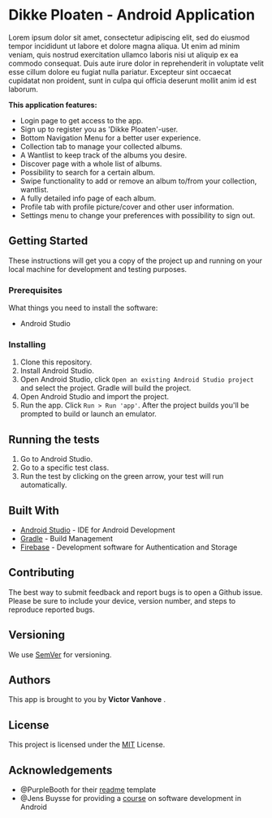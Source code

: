 # Dikke Ploaten - Android Application

Lorem ipsum dolor sit amet, consectetur adipiscing elit, sed do eiusmod tempor incididunt ut labore et dolore magna aliqua. Ut enim ad minim veniam, quis nostrud exercitation ullamco laboris nisi ut aliquip ex ea commodo consequat. Duis aute irure dolor in reprehenderit in voluptate velit esse cillum dolore eu fugiat nulla pariatur. Excepteur sint occaecat cupidatat non proident, sunt in culpa qui officia deserunt mollit anim id est laborum.

__This application features:__
* Login page to get access to the app.
* Sign up to register you as 'Dikke Ploaten'-user.
* Bottom Navigation Menu for a better user experience.
* Collection tab to manage your collected albums.
* A Wantlist to keep track of the albums you desire.
* Discover page with a whole list of albums.
* Possibility to search for a certain album.
* Swipe functionality to add or remove an album to/from your collection, wantlist.
* A fully detailed info page of each album.
* Profile tab with profile picture/cover and other user information.
* Settings menu to change your preferences with possibility to sign out.

## Getting Started

These instructions will get you a copy of the project up and running on your local machine for development and testing purposes.

### Prerequisites

What things you need to install the software:

* Android Studio

### Installing

1. Clone this repository.
2. Install Android Studio.
3. Open Android Studio, click `Open an existing Android
   Studio project` and select the project. Gradle will build the project.
3. Open Android Studio and import the project.
4. Run the app. Click `Run > Run 'app'`. After the project builds you'll be
   prompted to build or launch an emulator.
   
## Running the tests

1. Go to Android Studio.
2. Go to a specific test class.
3. Run the test by clicking on the green arrow, your test will run automatically.

## Built With

* [Android Studio](https://developer.android.com/studio) - IDE for Android Development
* [Gradle](https://gradle.org/) - Build Management
* [Firebase](https://firebase.google.com) - Development software for Authentication and Storage

## Contributing

The best way to submit feedback and report bugs is to open a Github issue.
Please be sure to include your device, version number, and
steps to reproduce reported bugs. 

## Versioning

We use [SemVer](http://semver.org/) for versioning.

## Authors

This app is brought to you by **Victor Vanhove** .

## License

This project is licensed under the [MIT](https://opensource.org/licenses/MIT) License.

## Acknowledgements

- @PurpleBooth for their [readme](https://gist.github.com/PurpleBooth/109311bb0361f32d87a2) template
- @Jens Buysse for providing a [course](https://github.com/HoGentTIN/software-development-in-Android) on software development in Android

